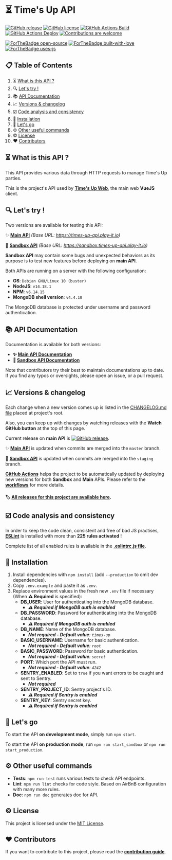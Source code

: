 # ⏳ Time's Up API

[![GitHub release](https://img.shields.io/github/release/pIay-it/times-up-api.svg)](https://GitHub.com/pIay-it/times-up-api/releases/)
[![GitHub license](https://img.shields.io/github/license/pIay-it/times-up-api.svg)](https://github.com/antoinezanardi/https://img.shields.io/github/license/werewolves-assistant-api.svg/blob/master/LICENSE)
[![GitHub Actions Build](https://github.com/pIay-it/times-up-api/actions/workflows/build.yml/badge.svg)](https://github.com/pIay-it/times-up-api/actions/workflows/build.yml)
[![GitHub Actions Deploy](https://github.com/pIay-it/times-up-api/actions/workflows/deploy-master.yml/badge.svg)](https://github.com/pIay-it/times-up-api/actions/workflows/deploy-master.yml)
[![Contributions are welcome](https://img.shields.io/badge/contributions-welcome-brightgreen.svg?style=flat)](https://github.com/pIay-it/times-up-api/issues)

[![ForTheBadge open-source](https://forthebadge.com/images/badges/open-source.svg)](https://forthebadge.com)
[![ForTheBadge built-with-love](http://ForTheBadge.com/images/badges/built-with-love.svg)](https://GitHub.com/antoinezanardi/)
[![ForTheBadge uses-js](http://ForTheBadge.com/images/badges/uses-js.svg)](https://GitHub.com/pIay-it/times-up-api)

## 📋 Table of Contents

1. ⏳ [What is this API ?](#what-is-this-api)
2. 🔍 [Let's try !](#lets-try)
3. 📚 [API Documentation](#api-documentation)
4. 📈 [Versions & changelog](#versions)
5. ☑️ [Code analysis and consistency](#code-analysis-and-consistency)
6. 🔨 [Installation](#installation)
7. 🔌 [Let's go](#lets-go)
8. ⚙️ [Other useful commands](#other-useful-commands)
9. ©️ [License](#license)
10. ❤️ [Contributors](#contributors)

## <a name="what-is-this-api">⏳ What is this API ?</a>
This API provides various data through HTTP requests to manage Time's Up parties.

This is the project's API used by [**Time's Up Web**](https://github.com/pIay-it/times-up-web), the main web **VueJS** client.  

## <a name="lets-try">🔍 Let's try !</a>
Two versions are available for testing this API:

✨ <a href="https://times-up-api.play-it.io" target="_blank">**Main API**</a> _(Base URL: https://times-up-api.play-it.io)_

🔧 <a href="https://sandbox.times-up-api.play-it.io" target="_blank">**Sandbox API**</a> _(Base URL: https://sandbox.times-up-api.play-it.io)_

**Sandbox API** may contain some bugs and unexpected behaviors as its purpose is to test new features before deploying on **main API**.

Both APIs are running on a server with the following configuration:
- **OS**: `Debian GNU/Linux 10 (buster)`
- **NodeJS**: `v14.18.1`
- **NPM**: `v6.14.15`
- **MongoDB shell version**: `v4.4.10`

The MongoDB database is protected under username and password authentication.

## <a name="api-documentation">📚 API Documentation</a>

Documentation is available for both versions:

* **✨ [Main API Documentation](https://times-up-api.play-it.io/apidoc)**
* **🔧 [Sandbox API Documentation](https://sandbox.times-up-api.play-it.io/apidoc)**

Note that contributors try their best to maintain documentations up to date. If you find any typos or oversights, please open an issue, or a pull request.

## <a name="versions">📈 Versions & changelog</a>

Each change when a new version comes up is listed in the <a href="https://github.com/antoinezanardi/werewolves-assistant-api/blob/master/CHANGELOG.md" target="_blank">CHANGELOG.md file</a> placed at project's root.

Also, you can keep up with changes by watching releases with the **Watch GitHub button** at the top of this page.

Current release on **main API** is [![GitHub release](https://img.shields.io/github/release/pIay-it/times-up-api.svg)](https://GitHub.com/pIay-it/times-up-api/releases/).

✨ <a href="https://times-up-api.play-it.io" target="_blank">**Main API**</a> is updated when commits are merged into the `master` branch.

🔧 <a href="https://sandbox.times-up-api.play-it.io" target="_blank">**Sandbox API**</a> is updated when commits are merged into the `staging` branch.

**[GitHub Actions](https://github.com/pIay-it/times-up-api/actions)** helps the project to be automatically updated by deploying new versions for both **Sandbox** and **Main** APIs. Please refer to the **[workflows](https://github.com/pIay-it/times-up-api/tree/master/.github/workflows)** for more details.

#### 🏷️ <a href="https://github.com/pIay-it/times-up-api/releases" target="_blank">All releases for this project are available here</a>.

## <a name="code-analysis-and-consistency">☑️ Code analysis and consistency</a>

In order to keep the code clean, consistent and free of bad JS practises, **[ESLint](https://eslint.org/)** is installed with more than **225 rules activated** !

Complete list of all enabled rules is available in the **[.eslintrc.js file](https://github.com/pIay-it/times-up-api/blob/master/.eslintrc.js)**.

## <a name="installation">🔨 Installation</a>

1. Install dependencies with `npm install` (add `--production` to omit dev dependencies).
2. Copy `.env.example` and paste it as `.env`.
3. Replace environment values in the fresh new `.env` file if necessary (When **⚠️️ Required** is specified):
    * **DB_USER**: User for authenticating into the MongoDB database.
        - _**⚠️ Required if MongoDB auth is enabled**_
    * **DB_PASSWORD**: Password for authenticating into the MongoDB database.
        - _**⚠️ Required if MongoDB auth is enabled**_
    * **DB_NAME**: Name of the MongoDB database.
        - _**Not required - Default value**: `times-up`_
    * **BASIC_USERNAME**: Username for basic authentication.
        - _**Not required - Default value**: `root`_
    * **BASIC_PASSWORD**: Password for basic authentication.
        - _**Not required - Default value**: `secret`_
    * **PORT**: Which port the API must run.
        - _**Not required - Default value**: `4242`_
    * **SENTRY_ENABLED**: Set to `true` if you want errors to be caught and sent to Sentry.
        - _**Not required**_
    * **SENTRY_PROJECT_ID**: Sentry project's ID. 
        - _**⚠️ Required if Sentry is enabled**_
    * **SENTRY_KEY**: Sentry secret key.
        - _**⚠️ Required if Sentry is enabled**_

## <a name="lets-go">🔌 Let's go</a>

To start the API **on development mode**, simply run `npm start`.

To start the API **on production mode**, run `npm run start_sandbox` or `npm run start_production`.

## <a name="other-useful-commands">⚙️ Other useful commands</a>
- **Tests**: `npm run test` runs various tests to check API endpoints.
- **Lint**: `npm run lint` checks for code style. Based on AirBnB configuration with many more rules.
- **Doc**: `npm run doc` generates doc for API.

## <a name="license">©️ License</a>

This project is licensed under the [MIT License](http://opensource.org/licenses/MIT).

## <a name="contributors">❤️ Contributors</a>

If you want to contribute to this project, please read the [**contribution guide**](https://github.com/pIay-it/times-up-api/pulls/CONTRIBUTING.md).
